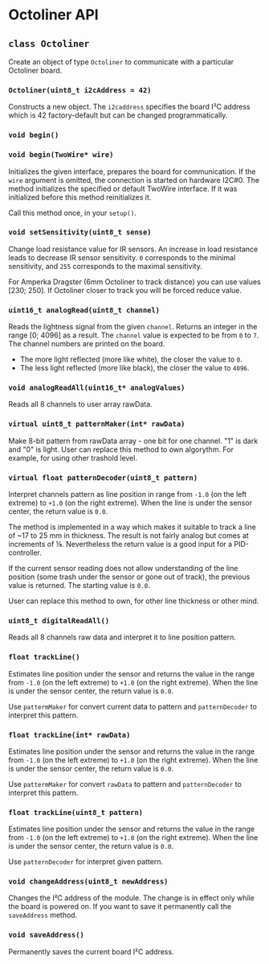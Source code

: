 # Octoliner API

## `class Octoliner`

Create an object of type `Octoliner` to communicate with a particular Octoliner board.

### `Octoliner(uint8_t i2cAddress = 42)`

Constructs a new object. The `i2caddress` specifies the board I²C address which is 42 factory-default but can be changed programmatically.

### `void begin()`
### `void begin(TwoWire* wire)`

Initializes the given interface, prepares the board for communication. If the `wire` argument is omitted, the connection is started on hardware I2C#0. The method initializes the specified or default TwoWire interface. If it was initialized before this method reinitializes it.

Call this method once, in your `setup()`.

### `void setSensitivity(uint8_t sense)`

Change load resistance value for IR sensors. An increase in load resistance leads to decrease IR sensor sensitivity. 
`0` corresponds to the minimal sensitivity, and `255` corresponds to the maximal sensitivity.

For Amperka Dragster (6mm Octoliner to track distance) you can use values [230; 250]. If Octoliner closer to track you will be forced reduce value.

### `uint16_t analogRead(uint8_t channel)`

Reads the lightness signal from the given `channel`. Returns an integer in the range [0; 4096] as a result. The `channel` value is expected to be from `0` to `7`. The channel numbers are printed on the board.

- The more light reflected (more like white), the closer the value to `0`.
- The less light reflected (more like black), the closer the value to `4096`.

### `void analogReadAll(uint16_t* analogValues)`

Reads all 8 channels to user array rawData.

### `virtual uint8_t patternMaker(int* rawData)`

Make 8-bit pattern from rawData array - one bit for one channel. "1" is dark and "0" is light. User can replace this method to own algorythm. For example, for using other trashold level.

### `virtual float patternDecoder(uint8_t pattern)`

Interpret channels pattern as line position in range from `-1.0` (on the left extreme) to `+1.0` (on the right extreme).
When the line is under the sensor center, the return value is `0.0`.

The method is implemented in a way which makes it suitable to track a line of ~17 to 25 mm in thickness. The result is not fairly analog but comes at increments of ⅛. Nevertheless the return value is a good input for a PID-controller.

If the current sensor reading does not allow understanding of the line position (some trash under the sensor or gone out of track), the previous value is returned. The starting value is `0.0`.

User can replace this method to own, for other line thickness or other mind.

### `uint8_t digitalReadAll()`

Reads all 8 channels raw data and interpret it to line position pattern.


### `float trackLine()`

Estimates line position under the sensor and returns the value in the range from `-1.0` (on the left extreme) to `+1.0` (on the right extreme). When the line is under the sensor center, the return value is `0.0`.

Use `pattermMaker` for convert current data to pattern and `patternDecoder` to interpret this pattern.

### `float trackLine(int* rawData)`

Estimates line position under the sensor and returns the value in the range from `-1.0` (on the left extreme) to `+1.0` (on the right extreme). When the line is under the sensor center, the return value is `0.0`.

Use `pattermMaker` for convert `rawData` to pattern and `patternDecoder` to interpret this pattern.

### `float trackLine(uint8_t pattern)`

Estimates line position under the sensor and returns the value in the range from `-1.0` (on the left extreme) to `+1.0` (on the right extreme). When the line is under the sensor center, the return value is `0.0`.

Use `patternDecoder` for interpret given pattern.

### `void changeAddress(uint8_t newAddress)`

Changes the I²C address of the module. The change is in effect only while the board is powered on. If you want to save it permanently call the `saveAddress` method.

### `void saveAddress()`

Permanently saves the current board I²C address.
